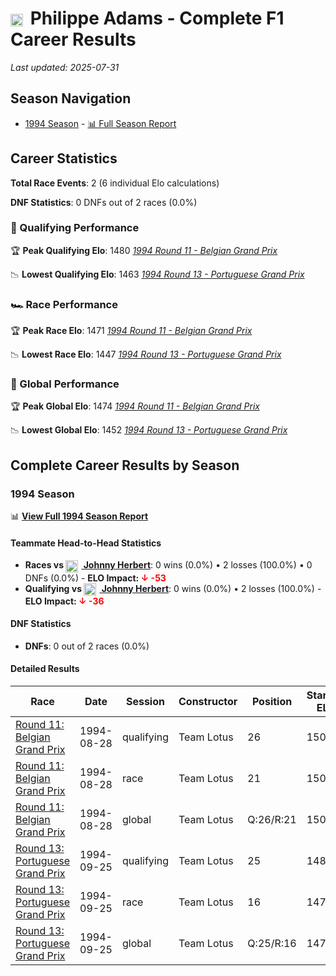 # <img src="https://upload.wikimedia.org/wikipedia/commons/6/65/Flag_of_Belgium.svg" alt="Belgium" width="20" height="auto" style="vertical-align: middle; margin-right: 5px;" onerror="this.outerHTML='🇧🇪'; this.style.marginRight='5px';"/> Philippe Adams - Complete F1 Career Results

*Last updated: 2025-07-31*

## Season Navigation

- [1994 Season](#1994-season) - [📊 Full Season Report](../seasons/1994-season-report)

## Career Statistics

**Total Race Events**: 2 (6 individual Elo calculations)

**DNF Statistics**: 0 DNFs out of 2 races (0.0%)

### 🏁 Qualifying Performance

🏆 **Peak Qualifying Elo**: 1480
   *[1994 Round 11 - Belgian Grand Prix](../seasons/1994-season-report#round-11-belgian-grand-prix)*

📉 **Lowest Qualifying Elo**: 1463
   *[1994 Round 13 - Portuguese Grand Prix](../seasons/1994-season-report#round-13-portuguese-grand-prix)*

### 🏎️ Race Performance

🏆 **Peak Race Elo**: 1471
   *[1994 Round 11 - Belgian Grand Prix](../seasons/1994-season-report#round-11-belgian-grand-prix)*

📉 **Lowest Race Elo**: 1447
   *[1994 Round 13 - Portuguese Grand Prix](../seasons/1994-season-report#round-13-portuguese-grand-prix)*

### 🌟 Global Performance

🏆 **Peak Global Elo**: 1474
   *[1994 Round 11 - Belgian Grand Prix](../seasons/1994-season-report#round-11-belgian-grand-prix)*

📉 **Lowest Global Elo**: 1452
   *[1994 Round 13 - Portuguese Grand Prix](../seasons/1994-season-report#round-13-portuguese-grand-prix)*


## Complete Career Results by Season

### 1994 Season

📊 **[View Full 1994 Season Report](../seasons/1994-season-report)**

#### Teammate Head-to-Head Statistics

- **Races vs [<img src="https://upload.wikimedia.org/wikipedia/commons/thumb/8/83/Flag_of_the_United_Kingdom_%283-5%29.svg/512px-Flag_of_the_United_Kingdom_%283-5%29.svg.png?20250726143817" alt="United Kingdom" width="20" height="auto" style="vertical-align: middle; margin-right: 5px;" onerror="this.outerHTML='🇬🇧'; this.style.marginRight='5px';"/> Johnny Herbert](johnny-herbert)**: 0 wins (0.0%) • 2 losses (100.0%) • 0 DNFs (0.0%) - **ELO Impact: **<span style="color: red;">↓ -53</span>****
- **Qualifying vs [<img src="https://upload.wikimedia.org/wikipedia/commons/thumb/8/83/Flag_of_the_United_Kingdom_%283-5%29.svg/512px-Flag_of_the_United_Kingdom_%283-5%29.svg.png?20250726143817" alt="United Kingdom" width="20" height="auto" style="vertical-align: middle; margin-right: 5px;" onerror="this.outerHTML='🇬🇧'; this.style.marginRight='5px';"/> Johnny Herbert](johnny-herbert)**: 0 wins (0.0%) • 2 losses (100.0%) - **ELO Impact: **<span style="color: red;">↓ -36</span>****

#### DNF Statistics

- **DNFs**: 0 out of 2 races (0.0%)

#### Detailed Results

| Race | Date | Session | Constructor | Position | Starting ELO | ELO Change | Final ELO | Teammate |
|------|------|---------|-------------|----------|--------------|------------|-----------|----------|
| [Round 11: Belgian Grand Prix](../seasons/1994-season-report#round-11-belgian-grand-prix) | 1994-08-28 | qualifying | Team Lotus | 26 | 1500 | -20 | 1480 | [<img src="https://upload.wikimedia.org/wikipedia/commons/thumb/8/83/Flag_of_the_United_Kingdom_%283-5%29.svg/512px-Flag_of_the_United_Kingdom_%283-5%29.svg.png?20250726143817" alt="United Kingdom" width="20" height="auto" style="vertical-align: middle; margin-right: 5px;" onerror="this.outerHTML='🇬🇧'; this.style.marginRight='5px';"/> Johnny Herbert](johnny-herbert) |
| [Round 11: Belgian Grand Prix](../seasons/1994-season-report#round-11-belgian-grand-prix) | 1994-08-28 | race | Team Lotus | 21 | 1500 | -29 | 1471 | [<img src="https://upload.wikimedia.org/wikipedia/commons/thumb/8/83/Flag_of_the_United_Kingdom_%283-5%29.svg/512px-Flag_of_the_United_Kingdom_%283-5%29.svg.png?20250726143817" alt="United Kingdom" width="20" height="auto" style="vertical-align: middle; margin-right: 5px;" onerror="this.outerHTML='🇬🇧'; this.style.marginRight='5px';"/> Johnny Herbert](johnny-herbert) |
| [Round 11: Belgian Grand Prix](../seasons/1994-season-report#round-11-belgian-grand-prix) | 1994-08-28 | global | Team Lotus | Q:26/R:21 | 1500 | -26 | 1474 | [<img src="https://upload.wikimedia.org/wikipedia/commons/thumb/8/83/Flag_of_the_United_Kingdom_%283-5%29.svg/512px-Flag_of_the_United_Kingdom_%283-5%29.svg.png?20250726143817" alt="United Kingdom" width="20" height="auto" style="vertical-align: middle; margin-right: 5px;" onerror="this.outerHTML='🇬🇧'; this.style.marginRight='5px';"/> Johnny Herbert](johnny-herbert) |
| [Round 13: Portuguese Grand Prix](../seasons/1994-season-report#round-13-portuguese-grand-prix) | 1994-09-25 | qualifying | Team Lotus | 25 | 1480 | -16 | 1463 | [<img src="https://upload.wikimedia.org/wikipedia/commons/thumb/8/83/Flag_of_the_United_Kingdom_%283-5%29.svg/512px-Flag_of_the_United_Kingdom_%283-5%29.svg.png?20250726143817" alt="United Kingdom" width="20" height="auto" style="vertical-align: middle; margin-right: 5px;" onerror="this.outerHTML='🇬🇧'; this.style.marginRight='5px';"/> Johnny Herbert](johnny-herbert) |
| [Round 13: Portuguese Grand Prix](../seasons/1994-season-report#round-13-portuguese-grand-prix) | 1994-09-25 | race | Team Lotus | 16 | 1471 | -24 | 1447 | [<img src="https://upload.wikimedia.org/wikipedia/commons/thumb/8/83/Flag_of_the_United_Kingdom_%283-5%29.svg/512px-Flag_of_the_United_Kingdom_%283-5%29.svg.png?20250726143817" alt="United Kingdom" width="20" height="auto" style="vertical-align: middle; margin-right: 5px;" onerror="this.outerHTML='🇬🇧'; this.style.marginRight='5px';"/> Johnny Herbert](johnny-herbert) |
| [Round 13: Portuguese Grand Prix](../seasons/1994-season-report#round-13-portuguese-grand-prix) | 1994-09-25 | global | Team Lotus | Q:25/R:16 | 1474 | -22 | 1452 | [<img src="https://upload.wikimedia.org/wikipedia/commons/thumb/8/83/Flag_of_the_United_Kingdom_%283-5%29.svg/512px-Flag_of_the_United_Kingdom_%283-5%29.svg.png?20250726143817" alt="United Kingdom" width="20" height="auto" style="vertical-align: middle; margin-right: 5px;" onerror="this.outerHTML='🇬🇧'; this.style.marginRight='5px';"/> Johnny Herbert](johnny-herbert) |

